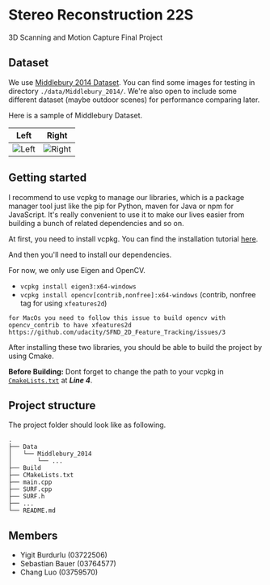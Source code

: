 # Stereo Reconstruction 22S

3D Scanning and Motion Capture Final Project

## Dataset 
We use [Middlebury 2014 Dataset](https://vision.middlebury.edu/stereo/data/scenes2014/). You can find some images for testing in directory `./data/Middlebury_2014/`. We're also open to include some different dataset (maybe outdoor scenes) for performance comparing later.

Here is a sample of Middlebury Dataset.

|                           Left                           |                           Right                           |
| :------------------------------------------------------: | :-------------------------------------------------------: |
| ![Left](data/Middlebury_2014/Adirondack-perfect/im0.png) | ![Right](data/Middlebury_2014/Adirondack-perfect/im1.png) |

## Getting started

I recommend to use vcpkg to manage our libraries, which is a package manager tool just like the pip for Python, maven for Java or npm for JavaScript. It's really convenient to use it to make our lives easier from building a bunch of related dependencies and so on. 

At first, you need to install vcpkg. You can find the installation tutorial [here](https://vcpkg.io/en/getting-started.html).

And then you'll need to install our dependencies.

For now, we only use Eigen and OpenCV.

- `vcpkg install eigen3:x64-windows`
- `vcpkg install opencv[contrib,nonfree]:x64-windows` (contrib, nonfree tag for using `xfeatures2d`)

`for MacOs you need to follow this issue to build opencv with opencv_contrib to have xfeatures2d https://github.com/udacity/SFND_2D_Feature_Tracking/issues/3`


After installing these two libraries, you should be able to build the project by using Cmake.

**Before Building:** Dont forget to change the path to your vcpkg in [`CmakeLists.txt`](CMakeLists.txt) at ***Line 4***.

## Project structure
The project folder should look like as following.
```
.
├── Data
│   └── Middlebury_2014
│       └── ...
├── Build
├── CMakeLists.txt
├── main.cpp
├── SURF.cpp
├── SURF.h
├── ...
└── README.md
```
## Members
- Yigit Burdurlu (03722506)
- Sebastian Bauer (03764577)
- Chang Luo (03759570)
